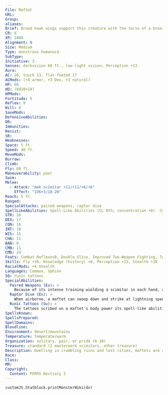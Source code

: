 ```yaml
---
File: Maftet
URL: 
Group: 
aliases: 
Brief: Broad hawk wings support this creature with the torso of a bronze-skinned human and the lower body of a tawny, bipedal lion.
CR: 6
XP: 2400
Alignment: N
Size: Medium
Type: monstrous humanoid
SubType: 
Initiative: 3
Senses: darkvision 60 ft., low-light vision; Perception +13
Aura: 
AC: 20, touch 13, flat-footed 17
ACMods: (+4 armor, +3 Dex, +3 natural)
HP: 68
HD: (8d10+24)
HPMods: 
Fortitude: 5
Reflex: 9
Will: 8
SaveMods: 
DefensiveAbilities: 
DR: 
Immunities: 
Resist: 
SR: 
Weaknesses: 
Space: 5 ft.
Speed: 40 ft.
MoveMods: 
Burrow: 
Climb: 
Fly: 60 ft.
Maneuverability: poor
Swim: 
Melee: 
  - Attack: "mwk scimitar +11/+11/+6/+6"
    Effect: "1d6+3/18-20"
Reach: 5 ft.
Ranged: 
SpecialAttacks: paired weapons, raptor dive
SpellLikeAbilities: Spell-Like Abilities (CL 8th; concentration +8)  Constant-mage armor  3/day-magic weapon  1/day-cat's grace, protection from evil
STR: 16
DEX: 17
CON: 16
INT: 10
WIS: 15
CHA: 11
BAB: 8
CMB: 11
CMD: 24
Feats: Combat ReflexesB, Double Slice, Improved Two-Weapon Fighting, Two-Weapon Fighting, Weapon Focus (scimitar)
Skills: Fly +10, Knowledge (history) +8, Perception +13, Stealth +18
RacialMods: +4 Stealth
Languages: Common, Sphinx
SQ: runic tattoos
SpecialAbilities:
  Paired Weapons (Ex): >
    Because of its intense training wielding a scimitar in each hand, a maftet's off-hand scimitar is treated as a light weapon.
  Raptor Dive (Ex): >
    When airborne, a maftet can swoop down and strike at lightning speed. This is equivalent to an aerial charge, but it must move downward at least 10 feet and may dive at twice its normal flying speed. Doing so grants the maftet a +2 bonus on its attack rolls and allows it to make a full attack at the end of the raptor dive.
  Runic Tattoos (Su): >
    The tattoos scribed on a maftet's body power its spell-like abilities and glow when those abilities are used. A maftet can activate up to two of its spell-like abilities as a standard action. It may make a Fortitude save to resist the effects of an erase spell cast on its tattoos, but if it fails, it loses access to its spell-like abilities for 24 hours.
SpellsKnown: 
SpellsPrepared: 
SpellDomains: 
Bloodline: 
Environment: desert/mountains
Temperature: temperate/warm
Organization: solitary, pair, or pride (6-10)
Treasure: standard (2 masterwork scimitars, other treasure)
Description: Dwelling in crumbling ruins and lost cities, maftets are a race of winged feline humanoids. Accomplished hunters and stalkers, maftets are highly skilled in fighting with dual scimitars.  A typical maftet is 7 feet tall and weighs 270 pounds. The fur on their leonine bodies ranges in coloration from a light buff to goldenrod or rust red. In some climates, maftets have the spotted lower bodies of leopards, and in rare circumstances they may possess white fur and pale skin or black fur and grayish-purple skin. Such individuals frequently rise to positions of power among their kind.  At home in dry deserts and mountains, maftets prefer to lair in abandoned ruins, mysteriously drawn to such desolate places. They also make do with dens in cliff-side caves or mountaintop eyries, but only if no suitable abandoned edifices can be found.  When a young maftet comes of age, it receives its runic tattoos from a shaman, usually the eldest female in the pride. The art and magic of creating these tattoos has been passed down from mother to daughter for thousands of years, along with the race's oral history and legends. Their origins now lost to history, these tattoos are always the same (with minor cosmetic variations between the sexes and between different prides) and always have the same effects. Under no circumstances are these tattoos ever given to non-maftets.
Race: 
Class: 
MR: 
Copyright:
  Content: PFRPG Bestiary 3
---
```

```dataviewjs
customJS.Statblock.printMonsterWiki(dv)
```
